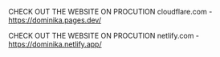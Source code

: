 CHECK OUT THE WEBSITE ON PROCUTION cloudflare.com - https://dominika.pages.dev/

CHECK OUT THE WEBSITE ON PROCUTION netlify.com  - https://dominika.netlify.app/
